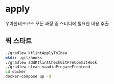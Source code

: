 # apply

우아한테크코스 모든 과정 중
스터디에 필요한 내용 추출

## 퀵 스타트

```sh
./gradlew ktlintApplyToIdea
mkdir .git/hooks
./gradlew addKtlintCheckGitPreCommitHook
./gradlew clean vaadinPrepareFrontend
cd docker
docker-compose up -d
```
